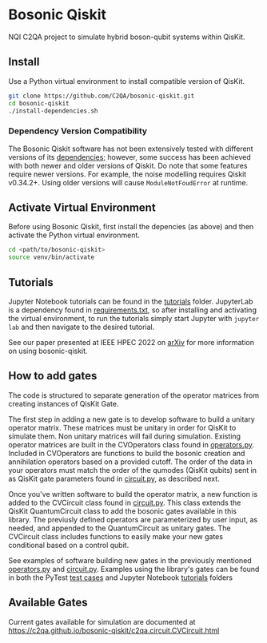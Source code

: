 # Bosonic Qiskit

NQI C2QA project to simulate hybrid boson-qubit systems within QisKit.

## Install

Use a Python virtual environment to install compatible version of QisKit.

```bash
git clone https://github.com/C2QA/bosonic-qiskit.git
cd bosonic-qiskit
./install-dependencies.sh
```

### Dependency Version Compatibility

The Bosonic Qiskit software has not been extensively tested with different versions of its [dependencies](requirements.txt); however, some success has been achieved with both newer and older versions of Qiskit. Do note that some features require newer versions. For example, the noise modelling requires Qiskit v0.34.2+. Using older versions will cause `ModuleNotFoudError` at runtime.

## Activate Virtual Environment

Before using Bosonic Qiskit, first install the depencies (as above) and then activate the Python virtual environment.

```bash
cd <path/to/bosonic-qiskit>
source venv/bin/activate
```

## Tutorials

Jupyter Notebook tutorials can be found in the [tutorials](tutorials) folder. JupyterLab is a dependency found in [requirements.txt](requirements.txt), so after installing and activating the virtual environment, to run the tutorials simply start Jupyter with `jupyter lab` and then navigate to the desired tutorial.

See our paper presented at IEEE HPEC 2022 on [arXiv](https://arxiv.org/abs/2209.11153) for more information on using bosonic-qiskit.

## How to add gates

The code is structured to separate generation of the operator matrices from creating instances of QisKit Gate. 

The first step in adding a new gate is to develop software to build a unitary operator matrix. These matrices must be unitary in order for QisKit to simulate them. Non unitary matrices will fail during simulation. Existing operator matrices are built in the CVOperators class found in [operators.py](c2qa/operators.py). Included in CVOperators are functions to build the bosonic creation and annihilation operators based on a provided cutoff. The order of the data in your operators must match the order of the qumodes (QisKit qubits) sent in as QisKit gate parameters found in [circuit.py](c2qa/circuit.py), as described next.

Once you've written software to build the operator matrix, a new function is added to the CVCircuit class found in [circuit.py](c2qa/circuit.py). This class extends the QisKit QuantumCircuit class to add the bosonic gates available in this library. The previusly defined operators are parameterized by user input, as needed, and appended to the QuantumCircuit as unitary gates. The CVCircuit class includes functions to easily make your new gates conditional based on a control qubit.

See examples of software building new gates in the previously mentioned [operators.py](c2qa/operators.py) and [circuit.py](c2qa/circuit.py). Examples using the library's gates can be found in both the PyTest [test cases](tests) and Jupyter Notebook [tutorials](tutorials) folders

## Available Gates

Current gates available for simulation are documented at https://c2qa.github.io/bosonic-qiskit/c2qa.circuit.CVCircuit.html
